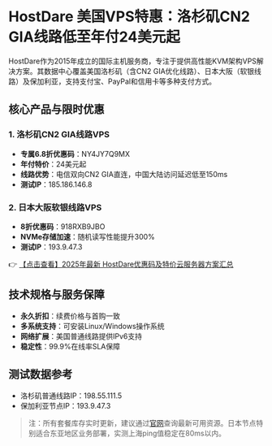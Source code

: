 # HostDare 美国VPS特惠：洛杉矶CN2 GIA线路低至年付24美元起

HostDare作为2015年成立的国际主机服务商，专注于提供高性能KVM架构VPS解决方案。其数据中心覆盖美国洛杉矶（含CN2 GIA优化线路）、日本大阪（软银线路）及保加利亚，支持支付宝、PayPal和信用卡等多种支付方式。

## 核心产品与限时优惠

### 1. 洛杉矶CN2 GIA线路VPS
- **专属6.8折优惠码**：NY4JY7Q9MX
- **年付特价**：24美元起
- **线路优势**：电信双向CN2 GIA直连，中国大陆访问延迟低至150ms
- **测试IP**：185.186.146.8

### 2. 日本大阪软银线路VPS
- **8折优惠码**：918RXB9JBO
- **NVMe存储加速**：随机读写性能提升300%
- **测试IP**：193.9.47.3

👉 [【点击查看】2025年最新 HostDare优惠码及特价云服务器方案汇总](https://bit.ly/hostdare)

## 技术规格与服务保障
- **永久折扣**：续费价格与首购一致
- **多系统支持**：可安装Linux/Windows操作系统
- **网络扩展**：美国普通线路提供IPv6支持
- **稳定性**：99.9%在线率SLA保障

## 测试数据参考
- 洛杉矶普通线路IP：198.55.111.5
- 保加利亚节点IP：193.9.47.3

> 注：所有套餐库存实时更新，建议通过[官网](https://bit.ly/hostdare)查询最新可用资源。日本节点特别适合东亚地区业务部署，实测上海ping值稳定在80ms以内。